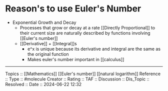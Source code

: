 # Reason's to use Euler's Number

- Exponential Growth and Decay
	- Processes that grow or decay at a rate [[Directly Proportional]] to their current size are naturally described by functions involving [[Euler's number]]
	- [[Derivative]] + [[Integral]]s
		- e^x is unique because its derivative and integral are the same as the original function
		- Makes euler's number important in [[calculus]]
---
Topics ::  [[Mathematics]] [[Euler's number]] [[natural logarithm]]
Reference ::
Type :: #molecule
Creator ::
Rating ::
TAF ::
Discussion ::
Dis_Topic :: 
Resolved ::
Date :: 2024-06-22 12:32

